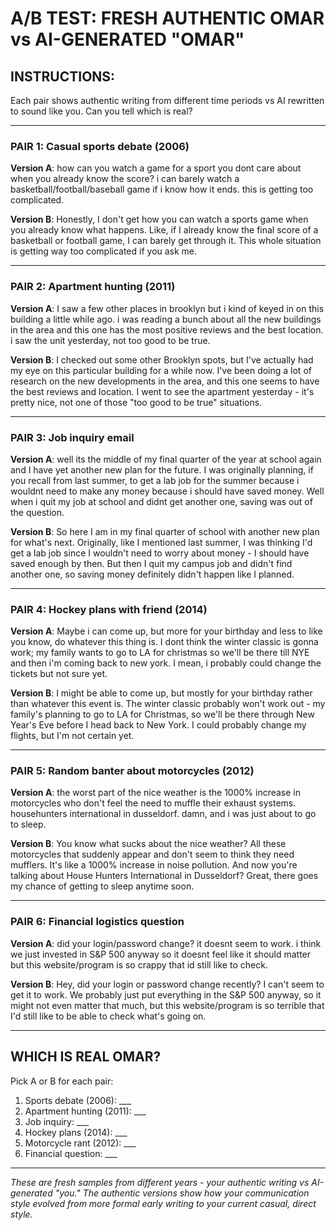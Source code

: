 # A/B TEST: FRESH AUTHENTIC OMAR vs AI-GENERATED "OMAR"

## INSTRUCTIONS:
Each pair shows authentic writing from different time periods vs AI rewritten to sound like you. Can you tell which is real?

---

### PAIR 1: Casual sports debate (2006)

**Version A**:
how can you watch a game for a sport you dont care about when you already know the score? i can barely watch a basketball/football/baseball game if i know how it ends. this is getting too complicated.

**Version B**:
Honestly, I don't get how you can watch a sports game when you already know what happens. Like, if I already know the final score of a basketball or football game, I can barely get through it. This whole situation is getting way too complicated if you ask me.

---

### PAIR 2: Apartment hunting (2011)

**Version A**:
I saw a few other places in brooklyn but i kind of keyed in on this building a little while ago. i was reading a bunch about all the new buildings in the area and this one has the most positive reviews and the best location. i saw the unit yesterday, not too good to be true.

**Version B**:
I checked out some other Brooklyn spots, but I've actually had my eye on this particular building for a while now. I've been doing a lot of research on the new developments in the area, and this one seems to have the best reviews and location. I went to see the apartment yesterday - it's pretty nice, not one of those "too good to be true" situations.

---

### PAIR 3: Job inquiry email

**Version A**:
well its the middle of my final quarter of the year at school again and I have yet another new plan for the future. I was originally planning, if you recall from last summer, to get a lab job for the summer because i wouldnt need to make any money because i should have saved money. Well when i quit my job at school and didnt get another one, saving was out of the question.

**Version B**:
So here I am in my final quarter of school with another new plan for what's next. Originally, like I mentioned last summer, I was thinking I'd get a lab job since I wouldn't need to worry about money - I should have saved enough by then. But then I quit my campus job and didn't find another one, so saving money definitely didn't happen like I planned.

---

### PAIR 4: Hockey plans with friend (2014)

**Version A**:
Maybe i can come up, but more for your birthday and less to like you know, do whatever this thing is. I dont think the winter classic is gonna work; my family wants to go to LA for christmas so we'll be there till NYE and then i'm coming back to new york. I mean, i probably could change the tickets but not sure yet.

**Version B**:
I might be able to come up, but mostly for your birthday rather than whatever this event is. The winter classic probably won't work out - my family's planning to go to LA for Christmas, so we'll be there through New Year's Eve before I head back to New York. I could probably change my flights, but I'm not certain yet.

---

### PAIR 5: Random banter about motorcycles (2012)

**Version A**:
the worst part of the nice weather is the 1000% increase in motorcycles who don't feel the need to muffle their exhaust systems. househunters international in dusseldorf. damn, and i was just about to go to sleep.

**Version B**:
You know what sucks about the nice weather? All these motorcycles that suddenly appear and don't seem to think they need mufflers. It's like a 1000% increase in noise pollution. And now you're talking about House Hunters International in Dusseldorf? Great, there goes my chance of getting to sleep anytime soon.

---

### PAIR 6: Financial logistics question

**Version A**:
did your login/password change? it doesnt seem to work. i think we just invested in S&P 500 anyway so it doesnt feel like it should matter but this website/program is so crappy that id still like to check.

**Version B**:
Hey, did your login or password change recently? I can't seem to get it to work. We probably just put everything in the S&P 500 anyway, so it might not even matter that much, but this website/program is so terrible that I'd still like to be able to check what's going on.

---

## WHICH IS REAL OMAR?

Pick A or B for each pair:

1. Sports debate (2006): ___
2. Apartment hunting (2011): ___
3. Job inquiry: ___
4. Hockey plans (2014): ___
5. Motorcycle rant (2012): ___
6. Financial question: ___

---

*These are fresh samples from different years - your authentic writing vs AI-generated "you." The authentic versions show how your communication style evolved from more formal early writing to your current casual, direct style.*
